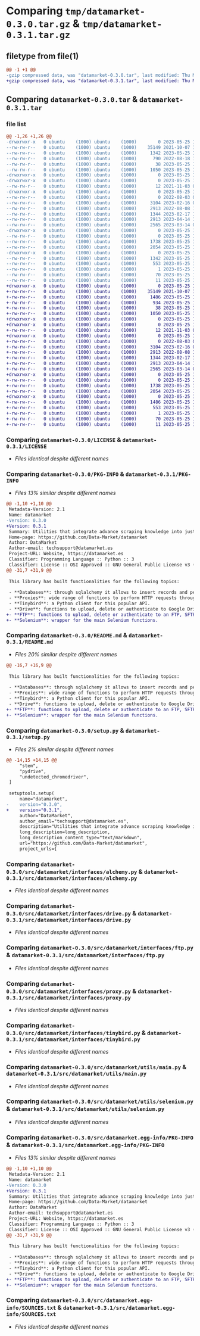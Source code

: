 # Comparing `tmp/datamarket-0.3.0.tar.gz` & `tmp/datamarket-0.3.1.tar.gz`

## filetype from file(1)

```diff
@@ -1 +1 @@
-gzip compressed data, was "datamarket-0.3.0.tar", last modified: Thu May 25 14:23:22 2023, max compression
+gzip compressed data, was "datamarket-0.3.1.tar", last modified: Thu May 25 14:26:48 2023, max compression
```

## Comparing `datamarket-0.3.0.tar` & `datamarket-0.3.1.tar`

### file list

```diff
@@ -1,26 +1,26 @@
-drwxrwxr-x   0 ubuntu    (1000) ubuntu    (1000)        0 2023-05-25 14:23:22.623210 datamarket-0.3.0/
--rw-rw-r--   0 ubuntu    (1000) ubuntu    (1000)    35149 2021-10-07 14:37:41.000000 datamarket-0.3.0/LICENSE
--rw-rw-r--   0 ubuntu    (1000) ubuntu    (1000)     1342 2023-05-25 14:23:22.623210 datamarket-0.3.0/PKG-INFO
--rw-rw-r--   0 ubuntu    (1000) ubuntu    (1000)      790 2022-08-18 10:42:29.000000 datamarket-0.3.0/README.md
--rw-rw-r--   0 ubuntu    (1000) ubuntu    (1000)       38 2023-05-25 14:23:22.623210 datamarket-0.3.0/setup.cfg
--rw-rw-r--   0 ubuntu    (1000) ubuntu    (1000)     1050 2023-05-25 14:21:55.000000 datamarket-0.3.0/setup.py
-drwxrwxr-x   0 ubuntu    (1000) ubuntu    (1000)        0 2023-05-25 14:23:22.615210 datamarket-0.3.0/src/
-drwxrwxr-x   0 ubuntu    (1000) ubuntu    (1000)        0 2023-05-25 14:23:22.619210 datamarket-0.3.0/src/datamarket/
--rw-rw-r--   0 ubuntu    (1000) ubuntu    (1000)       12 2021-11-03 08:15:04.000000 datamarket-0.3.0/src/datamarket/__init__.py
-drwxrwxr-x   0 ubuntu    (1000) ubuntu    (1000)        0 2023-05-25 14:23:22.623210 datamarket-0.3.0/src/datamarket/interfaces/
--rw-rw-r--   0 ubuntu    (1000) ubuntu    (1000)        0 2022-08-03 09:55:33.000000 datamarket-0.3.0/src/datamarket/interfaces/__init__.py
--rw-rw-r--   0 ubuntu    (1000) ubuntu    (1000)     3104 2023-02-16 08:03:41.000000 datamarket-0.3.0/src/datamarket/interfaces/alchemy.py
--rw-rw-r--   0 ubuntu    (1000) ubuntu    (1000)     2913 2022-08-08 10:00:49.000000 datamarket-0.3.0/src/datamarket/interfaces/drive.py
--rw-rw-r--   0 ubuntu    (1000) ubuntu    (1000)     1344 2023-02-17 11:31:46.000000 datamarket-0.3.0/src/datamarket/interfaces/ftp.py
--rw-rw-r--   0 ubuntu    (1000) ubuntu    (1000)     2913 2023-04-14 11:21:25.000000 datamarket-0.3.0/src/datamarket/interfaces/proxy.py
--rw-rw-r--   0 ubuntu    (1000) ubuntu    (1000)     2565 2023-03-14 07:00:34.000000 datamarket-0.3.0/src/datamarket/interfaces/tinybird.py
-drwxrwxr-x   0 ubuntu    (1000) ubuntu    (1000)        0 2023-05-25 14:23:22.623210 datamarket-0.3.0/src/datamarket/utils/
--rw-rw-r--   0 ubuntu    (1000) ubuntu    (1000)        0 2023-05-25 14:09:14.000000 datamarket-0.3.0/src/datamarket/utils/__init__.py
--rw-rw-r--   0 ubuntu    (1000) ubuntu    (1000)     1738 2023-05-25 14:18:08.000000 datamarket-0.3.0/src/datamarket/utils/main.py
--rw-rw-r--   0 ubuntu    (1000) ubuntu    (1000)     2054 2023-05-25 14:19:10.000000 datamarket-0.3.0/src/datamarket/utils/selenium.py
-drwxrwxr-x   0 ubuntu    (1000) ubuntu    (1000)        0 2023-05-25 14:23:22.619210 datamarket-0.3.0/src/datamarket.egg-info/
--rw-rw-r--   0 ubuntu    (1000) ubuntu    (1000)     1342 2023-05-25 14:23:22.000000 datamarket-0.3.0/src/datamarket.egg-info/PKG-INFO
--rw-rw-r--   0 ubuntu    (1000) ubuntu    (1000)      553 2023-05-25 14:23:22.000000 datamarket-0.3.0/src/datamarket.egg-info/SOURCES.txt
--rw-rw-r--   0 ubuntu    (1000) ubuntu    (1000)        1 2023-05-25 14:23:22.000000 datamarket-0.3.0/src/datamarket.egg-info/dependency_links.txt
--rw-rw-r--   0 ubuntu    (1000) ubuntu    (1000)       70 2023-05-25 14:23:22.000000 datamarket-0.3.0/src/datamarket.egg-info/requires.txt
--rw-rw-r--   0 ubuntu    (1000) ubuntu    (1000)       11 2023-05-25 14:23:22.000000 datamarket-0.3.0/src/datamarket.egg-info/top_level.txt
+drwxrwxr-x   0 ubuntu    (1000) ubuntu    (1000)        0 2023-05-25 14:26:48.424753 datamarket-0.3.1/
+-rw-rw-r--   0 ubuntu    (1000) ubuntu    (1000)    35149 2021-10-07 14:37:41.000000 datamarket-0.3.1/LICENSE
+-rw-rw-r--   0 ubuntu    (1000) ubuntu    (1000)     1486 2023-05-25 14:26:48.424753 datamarket-0.3.1/PKG-INFO
+-rw-rw-r--   0 ubuntu    (1000) ubuntu    (1000)      934 2023-05-25 14:26:25.000000 datamarket-0.3.1/README.md
+-rw-rw-r--   0 ubuntu    (1000) ubuntu    (1000)       38 2023-05-25 14:26:48.424753 datamarket-0.3.1/setup.cfg
+-rw-rw-r--   0 ubuntu    (1000) ubuntu    (1000)     1050 2023-05-25 14:26:25.000000 datamarket-0.3.1/setup.py
+drwxrwxr-x   0 ubuntu    (1000) ubuntu    (1000)        0 2023-05-25 14:26:48.420753 datamarket-0.3.1/src/
+drwxrwxr-x   0 ubuntu    (1000) ubuntu    (1000)        0 2023-05-25 14:26:48.420753 datamarket-0.3.1/src/datamarket/
+-rw-rw-r--   0 ubuntu    (1000) ubuntu    (1000)       12 2021-11-03 08:15:04.000000 datamarket-0.3.1/src/datamarket/__init__.py
+drwxrwxr-x   0 ubuntu    (1000) ubuntu    (1000)        0 2023-05-25 14:26:48.424753 datamarket-0.3.1/src/datamarket/interfaces/
+-rw-rw-r--   0 ubuntu    (1000) ubuntu    (1000)        0 2022-08-03 09:55:33.000000 datamarket-0.3.1/src/datamarket/interfaces/__init__.py
+-rw-rw-r--   0 ubuntu    (1000) ubuntu    (1000)     3104 2023-02-16 08:03:41.000000 datamarket-0.3.1/src/datamarket/interfaces/alchemy.py
+-rw-rw-r--   0 ubuntu    (1000) ubuntu    (1000)     2913 2022-08-08 10:00:49.000000 datamarket-0.3.1/src/datamarket/interfaces/drive.py
+-rw-rw-r--   0 ubuntu    (1000) ubuntu    (1000)     1344 2023-02-17 11:31:46.000000 datamarket-0.3.1/src/datamarket/interfaces/ftp.py
+-rw-rw-r--   0 ubuntu    (1000) ubuntu    (1000)     2913 2023-04-14 11:21:25.000000 datamarket-0.3.1/src/datamarket/interfaces/proxy.py
+-rw-rw-r--   0 ubuntu    (1000) ubuntu    (1000)     2565 2023-03-14 07:00:34.000000 datamarket-0.3.1/src/datamarket/interfaces/tinybird.py
+drwxrwxr-x   0 ubuntu    (1000) ubuntu    (1000)        0 2023-05-25 14:26:48.424753 datamarket-0.3.1/src/datamarket/utils/
+-rw-rw-r--   0 ubuntu    (1000) ubuntu    (1000)        0 2023-05-25 14:09:14.000000 datamarket-0.3.1/src/datamarket/utils/__init__.py
+-rw-rw-r--   0 ubuntu    (1000) ubuntu    (1000)     1738 2023-05-25 14:18:08.000000 datamarket-0.3.1/src/datamarket/utils/main.py
+-rw-rw-r--   0 ubuntu    (1000) ubuntu    (1000)     2054 2023-05-25 14:19:10.000000 datamarket-0.3.1/src/datamarket/utils/selenium.py
+drwxrwxr-x   0 ubuntu    (1000) ubuntu    (1000)        0 2023-05-25 14:26:48.420753 datamarket-0.3.1/src/datamarket.egg-info/
+-rw-rw-r--   0 ubuntu    (1000) ubuntu    (1000)     1486 2023-05-25 14:26:48.000000 datamarket-0.3.1/src/datamarket.egg-info/PKG-INFO
+-rw-rw-r--   0 ubuntu    (1000) ubuntu    (1000)      553 2023-05-25 14:26:48.000000 datamarket-0.3.1/src/datamarket.egg-info/SOURCES.txt
+-rw-rw-r--   0 ubuntu    (1000) ubuntu    (1000)        1 2023-05-25 14:26:48.000000 datamarket-0.3.1/src/datamarket.egg-info/dependency_links.txt
+-rw-rw-r--   0 ubuntu    (1000) ubuntu    (1000)       70 2023-05-25 14:26:48.000000 datamarket-0.3.1/src/datamarket.egg-info/requires.txt
+-rw-rw-r--   0 ubuntu    (1000) ubuntu    (1000)       11 2023-05-25 14:26:48.000000 datamarket-0.3.1/src/datamarket.egg-info/top_level.txt
```

### Comparing `datamarket-0.3.0/LICENSE` & `datamarket-0.3.1/LICENSE`

 * *Files identical despite different names*

### Comparing `datamarket-0.3.0/PKG-INFO` & `datamarket-0.3.1/PKG-INFO`

 * *Files 13% similar despite different names*

```diff
@@ -1,10 +1,10 @@
 Metadata-Version: 2.1
 Name: datamarket
-Version: 0.3.0
+Version: 0.3.1
 Summary: Utilities that integrate advance scraping knowledge into just one library.
 Home-page: https://github.com/Data-Market/datamarket
 Author: DataMarket
 Author-email: techsupport@datamarket.es
 Project-URL: Website, https://datamarket.es
 Classifier: Programming Language :: Python :: 3
 Classifier: License :: OSI Approved :: GNU General Public License v3 (GPLv3)
@@ -31,7 +31,9 @@
 
 This library has built functionalities for the following topics:
 
 - **Databases**: through sqlalchemy it allows to insert records and perform queries in any database.
 - **Proxies**: wide range of functions to perform HTTP requests through custom proxies or the Tor network.
 - **Tinybird**: a Python client for this popular API.
 - **Drive**: functions to upload, delete or authenticate to Google Drive.
+- **FTP**: functions to upload, delete or authenticate to an FTP, SFTP or FTPS server.
+- **Selenium**: wrapper for the main Selenium functions.
```

### Comparing `datamarket-0.3.0/README.md` & `datamarket-0.3.1/README.md`

 * *Files 20% similar despite different names*

```diff
@@ -16,7 +16,9 @@
 
 This library has built functionalities for the following topics:
 
 - **Databases**: through sqlalchemy it allows to insert records and perform queries in any database.
 - **Proxies**: wide range of functions to perform HTTP requests through custom proxies or the Tor network.
 - **Tinybird**: a Python client for this popular API.
 - **Drive**: functions to upload, delete or authenticate to Google Drive.
+- **FTP**: functions to upload, delete or authenticate to an FTP, SFTP or FTPS server.
+- **Selenium**: wrapper for the main Selenium functions.
```

### Comparing `datamarket-0.3.0/setup.py` & `datamarket-0.3.1/setup.py`

 * *Files 2% similar despite different names*

```diff
@@ -14,15 +14,15 @@
     "stem",
     "pydrive",
     "undetected_chromedriver",
 ]
 
 setuptools.setup(
     name="datamarket",
-    version="0.3.0",
+    version="0.3.1",
     author="DataMarket",
     author_email="techsupport@datamarket.es",
     description="Utilities that integrate advance scraping knowledge into just one library.",
     long_description=long_description,
     long_description_content_type="text/markdown",
     url="https://github.com/Data-Market/datamarket",
     project_urls={
```

### Comparing `datamarket-0.3.0/src/datamarket/interfaces/alchemy.py` & `datamarket-0.3.1/src/datamarket/interfaces/alchemy.py`

 * *Files identical despite different names*

### Comparing `datamarket-0.3.0/src/datamarket/interfaces/drive.py` & `datamarket-0.3.1/src/datamarket/interfaces/drive.py`

 * *Files identical despite different names*

### Comparing `datamarket-0.3.0/src/datamarket/interfaces/ftp.py` & `datamarket-0.3.1/src/datamarket/interfaces/ftp.py`

 * *Files identical despite different names*

### Comparing `datamarket-0.3.0/src/datamarket/interfaces/proxy.py` & `datamarket-0.3.1/src/datamarket/interfaces/proxy.py`

 * *Files identical despite different names*

### Comparing `datamarket-0.3.0/src/datamarket/interfaces/tinybird.py` & `datamarket-0.3.1/src/datamarket/interfaces/tinybird.py`

 * *Files identical despite different names*

### Comparing `datamarket-0.3.0/src/datamarket/utils/main.py` & `datamarket-0.3.1/src/datamarket/utils/main.py`

 * *Files identical despite different names*

### Comparing `datamarket-0.3.0/src/datamarket/utils/selenium.py` & `datamarket-0.3.1/src/datamarket/utils/selenium.py`

 * *Files identical despite different names*

### Comparing `datamarket-0.3.0/src/datamarket.egg-info/PKG-INFO` & `datamarket-0.3.1/src/datamarket.egg-info/PKG-INFO`

 * *Files 13% similar despite different names*

```diff
@@ -1,10 +1,10 @@
 Metadata-Version: 2.1
 Name: datamarket
-Version: 0.3.0
+Version: 0.3.1
 Summary: Utilities that integrate advance scraping knowledge into just one library.
 Home-page: https://github.com/Data-Market/datamarket
 Author: DataMarket
 Author-email: techsupport@datamarket.es
 Project-URL: Website, https://datamarket.es
 Classifier: Programming Language :: Python :: 3
 Classifier: License :: OSI Approved :: GNU General Public License v3 (GPLv3)
@@ -31,7 +31,9 @@
 
 This library has built functionalities for the following topics:
 
 - **Databases**: through sqlalchemy it allows to insert records and perform queries in any database.
 - **Proxies**: wide range of functions to perform HTTP requests through custom proxies or the Tor network.
 - **Tinybird**: a Python client for this popular API.
 - **Drive**: functions to upload, delete or authenticate to Google Drive.
+- **FTP**: functions to upload, delete or authenticate to an FTP, SFTP or FTPS server.
+- **Selenium**: wrapper for the main Selenium functions.
```

### Comparing `datamarket-0.3.0/src/datamarket.egg-info/SOURCES.txt` & `datamarket-0.3.1/src/datamarket.egg-info/SOURCES.txt`

 * *Files identical despite different names*

